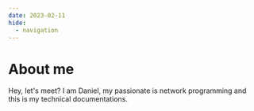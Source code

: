 ```yaml
---
date: 2023-02-11
hide:
  - navigation
---
```


# About me

Hey, let's meet? I am Daniel, my passionate is network programming and this is my technical documentations.
